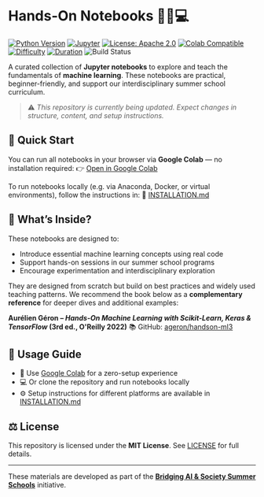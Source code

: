 # Hands-On Notebooks 📓🧠💻

[![Python Version](https://img.shields.io/badge/python-3.10%2B-blue)](https://www.python.org/)
[![Jupyter](https://img.shields.io/badge/jupyter-notebook-orange)](https://jupyter.org)
[![License: Apache 2.0](https://img.shields.io/badge/license-Apache%202.0-green.svg)](LICENSE)
[![Colab Compatible](https://img.shields.io/badge/run%20in-colab-brightgreen)](https://colab.research.google.com/github/BridgingAISocietySummerSchools/Hands-On-Notebooks/)
[![Difficulty](https://img.shields.io/badge/difficulty-beginner-success)](#)
[![Duration](https://img.shields.io/badge/duration-3%20hours-brightgreen)](#)
![Build Status](https://github.com/BridgingAISocietySummerSchools/Hands-On-Notebooks/actions/workflows/build_run_test.yml/badge.svg)

A curated collection of **Jupyter notebooks** to explore and teach the fundamentals of **machine learning**. These notebooks are practical, beginner-friendly, and support our interdisciplinary summer school curriculum.


> ⚠️ _This repository is currently being updated. Expect changes in structure, content, and setup instructions._


## 🚀 Quick Start

You can run all notebooks in your browser via **Google Colab** — no installation required:
👉 [Open in Google Colab](https://colab.research.google.com/github/BridgingAISocietySummerSchools/Hands-On-Notebooks/)

To run notebooks locally (e.g. via Anaconda, Docker, or virtual environments), follow the instructions in:
📄 [INSTALLATION.md](INSTALLATION.md)


## 📘 What’s Inside?

These notebooks are designed to:

- Introduce essential machine learning concepts using real code
- Support hands-on sessions in our summer school programs
- Encourage experimentation and interdisciplinary exploration

They are designed from scratch but build on best practices and widely used teaching patterns.
We recommend the book below as a **complementary reference** for deeper dives and additional examples:

**Aurélien Géron – _Hands-On Machine Learning with Scikit-Learn, Keras & TensorFlow_ (3rd ed., O'Reilly 2022)**
📚 GitHub: [ageron/handson-ml3](https://github.com/ageron/handson-ml3)


## 📂 Usage Guide

- 📖 Use [Google Colab](https://colab.research.google.com/github/BridgingAISocietySummerSchools/Hands-On-Notebooks/) for a zero-setup experience
- 💻 Or clone the repository and run notebooks locally
- ⚙️ Setup instructions for different platforms are available in [INSTALLATION.md](INSTALLATION.md)


## ⚖️ License

This repository is licensed under the **MIT License**.
See [LICENSE](LICENSE) for full details.

---

These materials are developed as part of the
**[Bridging AI & Society Summer Schools](https://github.com/BridgingAISocietySummerSchools)** initiative.
